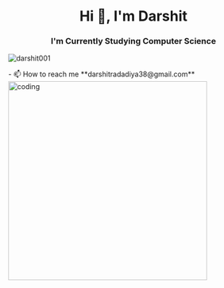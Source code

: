 <h1 align="center">Hi 👋, I'm Darshit</h1>
<h3 align="center">I'm Currently Studying Computer Science</h3>
<p align="left"> <img src="https://komarev.com/ghpvc/?username=darshit001&label=Profile%20views&color=0e75b6&style=flat" alt="darshit001" /> </p>
- 📫 How to reach me **darshitradadiya38@gmail.com**
<img align="center" alt="coding" width="400" src="https://user-images.githubusercontent.com/55389276/140866485-8fb1c876-9a8f-4d6a-98dc-08c4981eaf70.gif" >

